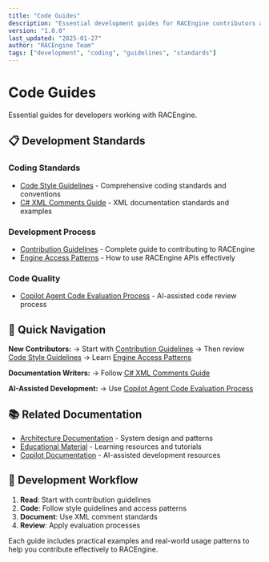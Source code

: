 ```yaml
---
title: "Code Guides"
description: "Essential development guides for RACEngine contributors and users"
version: "1.0.0"
last_updated: "2025-01-27"
author: "RACEngine Team"
tags: ["development", "coding", "guidelines", "standards"]
---
```


# Code Guides

Essential guides for developers working with RACEngine.

## 📋 Development Standards

### Coding Standards
- [Code Style Guidelines](code-style-guidelines.md) - Comprehensive coding standards and conventions
- [C# XML Comments Guide](csharp_xml_comments_guide.md) - XML documentation standards and examples

### Development Process
- [Contribution Guidelines](contribution-guidelines.md) - Complete guide to contributing to RACEngine
- [Engine Access Patterns](engine-access-patterns.md) - How to use RACEngine APIs effectively

### Code Quality
- [Copilot Agent Code Evaluation Process](CopilotAgent_Code_Evaluation_Process.md) - AI-assisted code review process

## 🎯 Quick Navigation

**New Contributors:**
→ Start with [Contribution Guidelines](contribution-guidelines.md)
→ Then review [Code Style Guidelines](code-style-guidelines.md)
→ Learn [Engine Access Patterns](engine-access-patterns.md)

**Documentation Writers:**
→ Follow [C# XML Comments Guide](csharp_xml_comments_guide.md)

**AI-Assisted Development:**
→ Use [Copilot Agent Code Evaluation Process](CopilotAgent_Code_Evaluation_Process.md)

## 📚 Related Documentation

- [Architecture Documentation](../architecture/) - System design and patterns
- [Educational Material](../educational-material/) - Learning resources and tutorials
- [Copilot Documentation](../copilot/) - AI-assisted development resources

## 🔄 Development Workflow

1. **Read**: Start with contribution guidelines
2. **Code**: Follow style guidelines and access patterns
3. **Document**: Use XML comment standards
4. **Review**: Apply evaluation processes

Each guide includes practical examples and real-world usage patterns to help you contribute effectively to RACEngine.